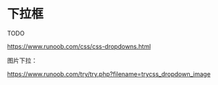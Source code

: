 # 下拉框

TODO

https://www.runoob.com/css/css-dropdowns.html



图片下拉：

https://www.runoob.com/try/try.php?filename=trycss_dropdown_image